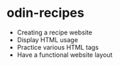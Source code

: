 # odin-recipes
<ul>
  <li>Creating a recipe website</li>
  <li>Display HTML usage</li>
  <li>Practice various HTML tags</li>
  <li>Have a functional website layout</li>
</ul>
